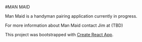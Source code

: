 #MAN MAID

Man Maid is a handyman pairing application currently in progress.

For more information about Man Maid contact Jim at (TBD)

This project was bootstrapped with [Create React App](https://github.com/facebook/create-react-app).
